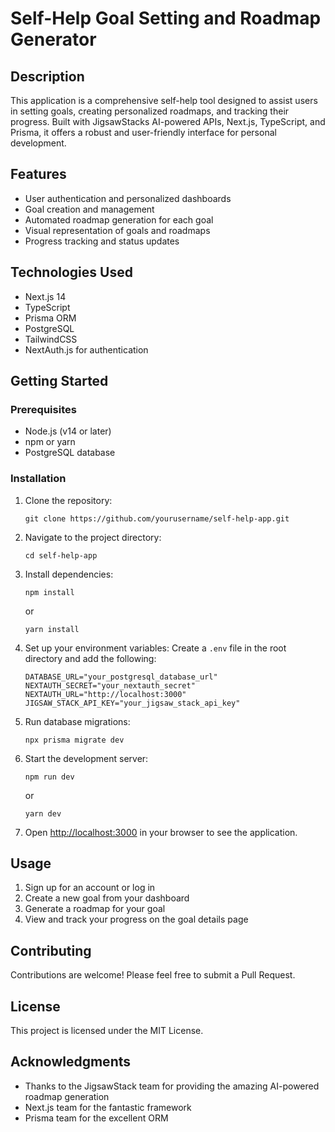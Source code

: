 # Self-Help Goal Setting and Roadmap Generator

## Description

This application is a comprehensive self-help tool designed to assist users in setting goals, creating personalized roadmaps, and tracking their progress. Built with JigsawStacks AI-powered APIs, Next.js, TypeScript, and Prisma, it offers a robust and user-friendly interface for personal development.

## Features

- User authentication and personalized dashboards
- Goal creation and management
- Automated roadmap generation for each goal
- Visual representation of goals and roadmaps
- Progress tracking and status updates

## Technologies Used

- Next.js 14
- TypeScript
- Prisma ORM
- PostgreSQL
- TailwindCSS
- NextAuth.js for authentication

## Getting Started

### Prerequisites

- Node.js (v14 or later)
- npm or yarn
- PostgreSQL database

### Installation

1. Clone the repository:
   ```
   git clone https://github.com/yourusername/self-help-app.git
   ```

2. Navigate to the project directory:
   ```
   cd self-help-app
   ```

3. Install dependencies:
   ```
   npm install
   ```
   or
   ```
   yarn install
   ```

4. Set up your environment variables:
   Create a `.env` file in the root directory and add the following:
   ```
   DATABASE_URL="your_postgresql_database_url"
   NEXTAUTH_SECRET="your_nextauth_secret"
   NEXTAUTH_URL="http://localhost:3000"
   JIGSAW_STACK_API_KEY="your_jigsaw_stack_api_key"
   ```

5. Run database migrations:
   ```
   npx prisma migrate dev
   ```

6. Start the development server:
   ```
   npm run dev
   ```
   or
   ```
   yarn dev
   ```

7. Open [http://localhost:3000](http://localhost:3000) in your browser to see the application.

## Usage

1. Sign up for an account or log in
2. Create a new goal from your dashboard
3. Generate a roadmap for your goal
4. View and track your progress on the goal details page

## Contributing

Contributions are welcome! Please feel free to submit a Pull Request.

## License

This project is licensed under the MIT License.

## Acknowledgments

- Thanks to the JigsawStack team for providing the amazing AI-powered roadmap generation
- Next.js team for the fantastic framework
- Prisma team for the excellent ORM

